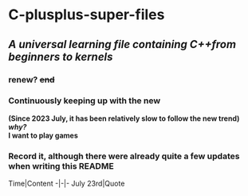 # C-plusplus-super-files
## ***A universal learning file containing C++from beginners to kernels***<br/>
### renew?    **~~end~~**<br/>
### Continuously keeping up with the new<br/>
**(Since 2023 July, it has been relatively slow to follow the new trend)<br/>
_why?_<br/>
I want to play games<br/>**
### Record it, although there were already quite a few updates when writing this README<br/>
Time|Content
-|-|-
July 23rd|Quote
